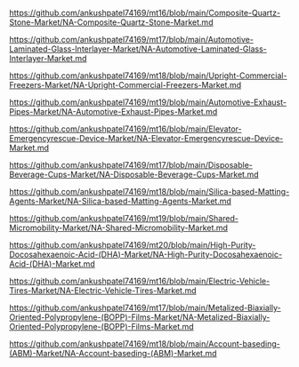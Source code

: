 <p><a href="https://github.com/ankushpatel74169/mt16/blob/main/Composite-Quartz-Stone-Market/NA-Composite-Quartz-Stone-Market.md">https://github.com/ankushpatel74169/mt16/blob/main/Composite-Quartz-Stone-Market/NA-Composite-Quartz-Stone-Market.md</a></p><p><a href="https://github.com/ankushpatel74169/mt17/blob/main/Automotive-Laminated-Glass-Interlayer-Market/NA-Automotive-Laminated-Glass-Interlayer-Market.md">https://github.com/ankushpatel74169/mt17/blob/main/Automotive-Laminated-Glass-Interlayer-Market/NA-Automotive-Laminated-Glass-Interlayer-Market.md</a></p><p><a href="https://github.com/ankushpatel74169/mt18/blob/main/Upright-Commercial-Freezers-Market/NA-Upright-Commercial-Freezers-Market.md">https://github.com/ankushpatel74169/mt18/blob/main/Upright-Commercial-Freezers-Market/NA-Upright-Commercial-Freezers-Market.md</a></p><p><a href="https://github.com/ankushpatel74169/mt19/blob/main/Automotive-Exhaust-Pipes-Market/NA-Automotive-Exhaust-Pipes-Market.md">https://github.com/ankushpatel74169/mt19/blob/main/Automotive-Exhaust-Pipes-Market/NA-Automotive-Exhaust-Pipes-Market.md</a></p><p><a href="https://github.com/ankushpatel74169/mt16/blob/main/Elevator-Emergencyrescue-Device-Market/NA-Elevator-Emergencyrescue-Device-Market.md">https://github.com/ankushpatel74169/mt16/blob/main/Elevator-Emergencyrescue-Device-Market/NA-Elevator-Emergencyrescue-Device-Market.md</a></p><p><a href="https://github.com/ankushpatel74169/mt17/blob/main/Disposable-Beverage-Cups-Market/NA-Disposable-Beverage-Cups-Market.md">https://github.com/ankushpatel74169/mt17/blob/main/Disposable-Beverage-Cups-Market/NA-Disposable-Beverage-Cups-Market.md</a></p><p><a href="https://github.com/ankushpatel74169/mt18/blob/main/Silica-based-Matting-Agents-Market/NA-Silica-based-Matting-Agents-Market.md">https://github.com/ankushpatel74169/mt18/blob/main/Silica-based-Matting-Agents-Market/NA-Silica-based-Matting-Agents-Market.md</a></p><p><a href="https://github.com/ankushpatel74169/mt19/blob/main/Shared-Micromobility-Market/NA-Shared-Micromobility-Market.md">https://github.com/ankushpatel74169/mt19/blob/main/Shared-Micromobility-Market/NA-Shared-Micromobility-Market.md</a></p><p><a href="https://github.com/ankushpatel74169/mt20/blob/main/High-Purity-Docosahexaenoic-Acid-(DHA)-Market/NA-High-Purity-Docosahexaenoic-Acid-(DHA)-Market.md">https://github.com/ankushpatel74169/mt20/blob/main/High-Purity-Docosahexaenoic-Acid-(DHA)-Market/NA-High-Purity-Docosahexaenoic-Acid-(DHA)-Market.md</a></p><p><a href="https://github.com/ankushpatel74169/mt16/blob/main/Electric-Vehicle-Tires-Market/NA-Electric-Vehicle-Tires-Market.md">https://github.com/ankushpatel74169/mt16/blob/main/Electric-Vehicle-Tires-Market/NA-Electric-Vehicle-Tires-Market.md</a></p><p><a href="https://github.com/ankushpatel74169/mt17/blob/main/Metalized-Biaxially-Oriented-Polypropylene-(BOPP)-Films-Market/NA-Metalized-Biaxially-Oriented-Polypropylene-(BOPP)-Films-Market.md">https://github.com/ankushpatel74169/mt17/blob/main/Metalized-Biaxially-Oriented-Polypropylene-(BOPP)-Films-Market/NA-Metalized-Biaxially-Oriented-Polypropylene-(BOPP)-Films-Market.md</a></p><p><a href="https://github.com/ankushpatel74169/mt18/blob/main/Account-baseding-(ABM)-Market/NA-Account-baseding-(ABM)-Market.md">https://github.com/ankushpatel74169/mt18/blob/main/Account-baseding-(ABM)-Market/NA-Account-baseding-(ABM)-Market.md</a></p>
